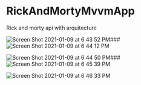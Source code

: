 # RickAndMortyMvvmApp
Rick and morty api with arquitecture

![Screen Shot 2021-01-09 at 6 43 52 PM](https://user-images.githubusercontent.com/28768991/104110973-1c24ef80-52ab-11eb-856f-2699436d1ced.png)###![Screen Shot 2021-01-09 at 6 44 12 PM](https://user-images.githubusercontent.com/28768991/104110978-2d6dfc00-52ab-11eb-9ca5-f3b67ad15a1d.png)

![Screen Shot 2021-01-09 at 6 44 50 PM](https://user-images.githubusercontent.com/28768991/104110987-3f4f9f00-52ab-11eb-84c6-800b810c7d47.png)###![Screen Shot 2021-01-09 at 6 45 39 PM](https://user-images.githubusercontent.com/28768991/104110992-4bd3f780-52ab-11eb-81f2-d7a2e80c8a77.png)

![Screen Shot 2021-01-09 at 6 46 33 PM](https://user-images.githubusercontent.com/28768991/104110996-57272300-52ab-11eb-956a-5b4c1d6cfd77.png)

